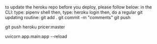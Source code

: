 to update the heroku repo before you deploy, please follow below:
in the CLI: type:
pipenv shell
then, type:
heroku login
then, do a regular git updating routine:
git add .
git commit -m "comments"
git push

git push heroku pricer:master

uvicorn app.main:app --reload